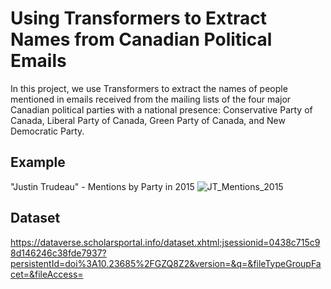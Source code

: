 # Using Transformers to Extract Names from Canadian Political Emails
In this project, we use Transformers to extract the names of people mentioned in emails received from the mailing lists of the four major Canadian political parties with a national presence: Conservative Party of Canada, Liberal Party of Canada, Green Party of Canada, and New Democratic Party. 

## Example
"Justin Trudeau" - Mentions by Party in 2015
![JT_Mentions_2015](https://user-images.githubusercontent.com/56233883/133182335-2b50619f-14cf-4d26-a1fb-f741a9c1abf5.png)

## Dataset
https://dataverse.scholarsportal.info/dataset.xhtml;jsessionid=0438c715c98d146246c38fde7937?persistentId=doi%3A10.23685%2FGZQ8Z2&version=&q=&fileTypeGroupFacet=&fileAccess=
